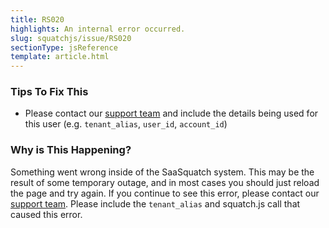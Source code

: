 ```yaml
---
title: RS020
highlights: An internal error occurred.
slug: squatchjs/issue/RS020
sectionType: jsReference
template: article.html
---
```


### Tips To Fix This

 - Please contact our [support team](mailto:support@referralsaasquatch.com?Subject=RS020%20An%20internal%20error%20occurred) and include the details being used for this user (e.g. `tenant_alias`, `user_id`, `account_id`)

### Why is This Happening?

Something went wrong inside of the SaaSquatch system. This may be the result of some temporary outage, and in most cases you should just reload the page and try again. 
If you continue to see this error, please contact our [support team](mailto:support@referralsaasquatch.com?Subject=RS020%20An%20internal%20error%20occurred). Please include the `tenant_alias` and squatch.js call that caused this error.